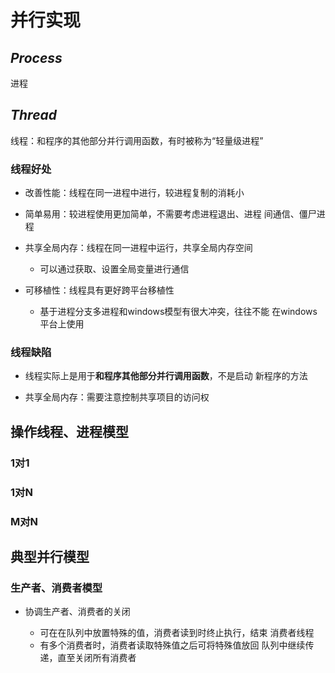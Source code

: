 #	并行实现

##	*Process*

进程

##	*Thread*

线程：和程序的其他部分并行调用函数，有时被称为“轻量级进程”

###	线程好处

-	改善性能：线程在同一进程中进行，较进程复制的消耗小

-	简单易用：较进程使用更加简单，不需要考虑进程退出、进程
	间通信、僵尸进程

-	共享全局内存：线程在同一进程中运行，共享全局内存空间
	-	可以通过获取、设置全局变量进行通信

-	可移植性：线程具有更好跨平台移植性
	-	基于进程分支多进程和windows模型有很大冲突，往往不能
		在windows平台上使用

###	线程缺陷

-	线程实际上是用于**和程序其他部分并行调用函数**，不是启动
	新程序的方法

-	共享全局内存：需要注意控制共享项目的访问权

##	操作线程、进程模型

###	1对1

###	1对N

###	M对N

##	典型并行模型

###	生产者、消费者模型

-	协调生产者、消费者的关闭

	-	可在在队列中放置特殊的值，消费者读到时终止执行，结束
		消费者线程
	-	有多个消费者时，消费者读取特殊值之后可将特殊值放回
		队列中继续传递，直至关闭所有消费者





